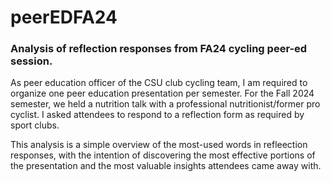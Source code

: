 # peerEDFA24
### Analysis of reflection responses from FA24 cycling peer-ed session.

As peer education officer of the CSU club cycling team, I am required to organize one peer education
presentation per semester. For the Fall 2024 semester, we held a nutrition talk with a professional
nutritionist/former pro cyclist. I asked attendees to respond to a reflection form as required by sport clubs.

This analysis is a simple overview of the most-used words in refleection responses, with the intention of
discovering the most effective portions of the presentation and the most valuable insights attendees came
away with.
